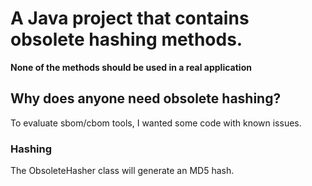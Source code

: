 # A Java project that contains obsolete hashing methods.
**None of the methods should be used in a real application**

## Why does anyone need obsolete hashing?
To evaluate sbom/cbom tools, I wanted some code with known issues.

### Hashing
The ObsoleteHasher class will generate an MD5 hash.

